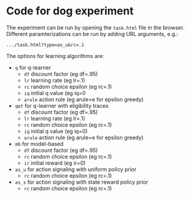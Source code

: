 # Code for dog experiment

The experiment can be run by opening the `task.html` file in the browser. Different paramterizations can be run by adding URL arguments, e.g.:
```
.../task.html?type=as_u&rc=.1
```

The options for learning algorithms are:
- `q` for q-learner
    - `df` discount factor (eg df=.95)
    - `lr` learning rate (eg lr=.1)
    - `rc` random choice epsilon (eg rc=.1)
    - `iq` initial q value (eg iq=0
    - `arule` action rule (eg arule=e for epsilon greedy)
- `qet` for q-learner with eligibility traces
    - `df` discount factor (eg df=.95)
    - `lr` learning rate (eg lr=.1)
    - `rc` random choice epsilon (eg rc=.1)
    - `iq` initial q value (eg iq=0)
    - `arule` action rule (eg arule=e for epsilon greedy)
- `mb` for model-based
    - `df` discount factor (eg df=.95)
    - `rc` random choice epsilon (eg rc=.1)
    - `ir` initial reward (eg ir=0)
- `as_u` for action signaling with uniform policy prior
    - `rc` random choice epsilon (eg rc=.1)
- `as_s` for action signaling with state reward policy prior
    - `rc` random choice epsilon (eg rc=.1)
